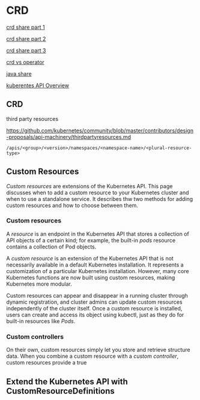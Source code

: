 # CRD

[crd share part 1](https://blog.csdn.net/boling_cavalry/article/details/88917818)

[crd share part 2](https://blog.csdn.net/boling_cavalry/article/details/88924194)

[crd share part 3](https://blog.csdn.net/boling_cavalry/article/details/88934063)

[crd vs operator](https://zhuanlan.zhihu.com/p/141877334)

[java share](https://github.com/zq2599/blog_demos)

[kuberentes API Overview](https://kubernetes.io/docs/reference/using-api/api-overview/)

## CRD

third party resources

https://github.com/kubernetes/community/blob/master/contributors/design-proposals/api-machinery/thirdpartyresources.md

```
/apis/<group>/<version>/namespaces/<namespace-name>/<plural-resource-type>
```

## Custom Resources

*Custom resources* are extensions of the Kubernetes API. This page discusses when to add a custom resource to your Kubernetes cluster and when to use a standalone service. It describes thw two methods for adding custom resources and how to choose between them.

### Custom resources

A *resource* is an endpoint in the Kubernetes API that stores a collection of API objects of a certain kind; for example, the built-in *pods* resource contains a collection of Pod objects.

A *custom resource* is an extension of the Kubernetes API that is not necessarily available in a default Kubernetes installation. It represents a customization of a particular Kubernetes installation. However, many core Kubernetes functions are now built using custom resources, making Kubernetes more modular.

Custom resources can appear and disappear in a running cluster through dynamic registration, and cluster admins can update custom resources independently of the cluster itself. Once a custom resource is installed, users can create and access its object using kubectl, just as they do for built-in resources like *Pods*.

### Custom controllers

On their own, custom resources simply let you store and retrieve structure data. When you combine a custom resource with a *custom controller*, custom resources provide a true

## Extend the Kubernetes API with CustomResourceDefinitions

